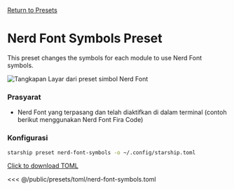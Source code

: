 [Return to Presets](./#nerd-font-symbols)

# Nerd Font Symbols Preset

This preset changes the symbols for each module to use Nerd Font symbols.

![Tangkapan Layar dari preset simbol Nerd Font](/presets/img/nerd-font-symbols.png)

### Prasyarat

- Nerd Font yang terpasang dan telah diaktifkan di dalam terminal (contoh berikut menggunakan Nerd Font Fira Code)

### Konfigurasi

```sh
starship preset nerd-font-symbols -o ~/.config/starship.toml
```

[Click to download TOML](/presets/toml/nerd-font-symbols.toml)

<<< @/public/presets/toml/nerd-font-symbols.toml
